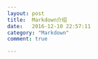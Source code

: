 ```yaml
---
layout: post
title:  Markdown介绍
date:   2016-12-10 22:57:11
category: "Markdown"
comment: true

---
```


